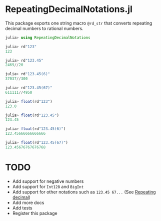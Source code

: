 # RepeatingDecimalNotations.jl

This package exports one string macro `@rd_str` that converts repeating decimal numbers to rational numbers.

```julia
julia> using RepeatingDecimalNotations

julia> rd"123"
123

julia> rd"123.45"
2469//20

julia> rd"123.45(6)"
37037//300

julia> rd"123.45(67)"
611111//4950

julia> float(rd"123")
123.0

julia> float(rd"123.45")
123.45

julia> float(rd"123.45(6)")
123.45666666666666

julia> float(rd"123.45(67)")
123.45676767676768
```

# TODO
- Add support for negative numbers
- Add support for `Int128` and `BigInt`
- Add support for other notations such as `123.45 67...` (See [Repeating decimal](https://en.wikipedia.org/wiki/Repeating_decimal))
- Add more docs
- Add tests
- Register this package
